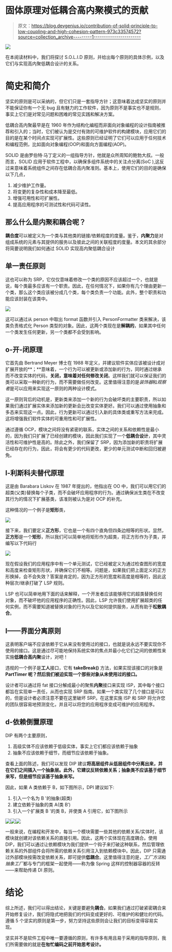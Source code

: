 # 固体原理对低耦合高内聚模式的贡献

> 原文：<https://blog.devgenius.io/contribution-of-solid-principle-to-low-coupling-and-high-cohesion-pattern-973c33574572?source=collection_archive---------1----------------------->

![](img/85b41ca9254f7e75def1fd9980b422ec.png)

在本阅读材料中，我们将探讨 S.O.L.I.D 原则，并给出每个原则的具体示例，以及它们与实现高内聚低耦合设计的关系。

# 简史和简介

坚实的原则是可以采纳的，但它们只是一套指导方针；这意味着达成坚实的原则并不能保证你有一个无 bug 且有魅力的工作软件，因为原则不是事实也不是规则，事实上它们是对常见问题和困难的常见实践和解决方案。

低耦合高内聚最早是在 1960 年作为结构化编程而非面向对象编程的设计指南被推荐和引入的；当时，它们被认为是交付有效的可维护软件的构建模块，应用它们的目的是在某个时间点实现可扩展性。这些原则已经证明了它们可以应用于任何技术和编程范例，比如面向对象编程(OOP)和面向方面编程(AOP)。

SOLID 是由罗伯特·马丁定义的一组指导方针，他就是众所周知的鲍勃大叔。一般而言，SOLID 应用于软件工程中，以确保多组件系统中的关注点分离(SoC ),这反过来意味着系统组件之间存在低耦合高内聚准则。基本上，使用它们的目的是确保以下几点，

1.  减少维护工作量。
2.  将变更的复杂性和成本降至最低。
3.  增强可用性和可扩展性。
4.  提高应用程序的可测试性和代码可读性。

## 那么什么是内聚和耦合呢？

**耦合度**可以被定义为一个类与其他类的链接/依赖程度的度量。鉴于，**内聚力**是对组成系统的元素与其提供的服务以及彼此之间的关联程度的度量。本文的其余部分将简要说明我们如何通过 SOLID 实现高内聚低耦合设计

## 单一责任原则

这也可以称为 SRP，它仅仅意味着修改一个类的原因不应该超过一个，也就是说，每个类最多应该有一个职责。因此，在任何情况下，如果你有几个理由更新一个类，那么这个类应该被分成几个类，每个类负责一个功能。此外，整个职责和功能应该封装在该类中。

![](img/31d5d92c1cbc6f62154debad48dba734.png)

这可以通过从 person 中取出 format 函数并引入 PersonFormatter 类来解决，该类负责格式化 Person 类型的对象。因此，这两个类现在是**解耦的**，如果其中任何一个类发生任何更新，另一个类都不会受到影响。

## o-开-闭原理

它首先由 Bertrand Meyer 博士在 1988 年定义，并建议软件实体应该被设计成对扩展开放的**；**意味着，一个行为可以被更新或添加新的行为，同时通过继承而不改变实体的代码，**关闭，**意味着**对任何修改关闭**。这样我们就可以保证我们的类可以采取一种新的行为，而不需要做任何改变。这里值得注意的是*装饰器*和*观察者*是可以应用来实现这一原则的两种设计模式。

这一原则背后的动机是，更新类来添加一个新的行为会破坏类的主要职责，所以如果我们通过扩展实体来添加新的更新会比改变实体更好。我们可以通过使用抽象和多态来实现这一点。因此，行为更新可以通过引入新的具体类或重写方法来完成。这将增强我们软件实体的可重用性和可扩展性。

通过遵循 OCP，模块之间将没有紧密的联系，实体之间的关系和依赖性是最小的，因为我们只扩展了已经创建的模块，因此我们实现了一个**低耦合设计**，其中灵活性和可维护性是高的。除此之外，我们保留了 SRP，因为添加新的职责将扩展已经存在的行为，因此，将会有更少的代码更改，更少的单元测试中断和回归被避免。

## l-利斯科夫替代原理

这是由 Barabara Liskov 在 1987 年提出的，他指出在 OO 中，我们可以用它们的超类(父类)替换每个子类，而不会破坏应用程序的行为。通过确保派生类在不改变其行为的情况下扩展基类，该准则被认为是对 OCP 的补充。

这种情况的一个例子是**矩形**类，

![](img/194ff0c957a9ee2158ec4578cd88971e.png)

接下来，我们要定义**正方形**，它也是一个有四个直角但四条边相等的形状。显然，**正方形**是一个**矩形**，所以我们可以简单地将矩形作为超类，将正方形作为子类，并编写以下代码行

![](img/4cc3e6c6f8f2b4a3823d9ebd90788810.png)

现在假设我们的应用程序中有一个单元测试，它已经被定义为通过检查图形的宽度和高度来检查矩形形状，并确保它们不相等。问题是，如果我们把上面定义的正方形换掉，会不会失效？答案是肯定的，因为正方形的宽度和高度是相等的，因此这种层次/继承打破了 LSP 规则。

LSP 也可以简单地用下面的话来解释，一个开发者应该能够用它的超类替换任何对象，而不破坏他的应用程序的正确性。因此，LSP 允许我们使用扩展超类的任何实例，而不需要知道被替换对象的行为以及它如何提供服务，从而有助于**松散耦合**。

## I——界面分离原则

这表明客户端不应该依赖于它从来没有使用过的接口，也就是说永远不要实现你不使用的接口。这是通过尽可能地保持系统实体的焦点并最小化它们之间的依赖性来实施**低耦合高内聚**设计，对吧！

违规的一个例子是**工人**接口，它有 **takeBreak()** 方法，如果实现该接口的对象是 **PartTimer 呢？然后我们被迫实现一个那些对象从未使用过的接口。**

设计者可以通过将 fat 接口分解成最小的聚焦**内聚**接口来实现 ISP，其中每个接口都旨在实现单一责任，从而也实现 SRP 指南。如果一个类实现了几个接口是可以的，但是设计者必须注意不要在这里破坏 SRP。在这里实施 ISP 和 SRP 将允许您的团队很容易地预测变化，并且可以将您的应用程序变成可维护的应用程序。

## d-依赖倒置原理

DIP 有两个主要原则，

1.  高级实体不应该依赖于低级实体，事实上它们都应该依赖于抽象
2.  抽象不应该依赖于细节，而细节应该依赖于抽象。

查看上面的陈述，我们可以发现 DIP 建议**将高层组件从低层组件中分离出来，并在它们之间插入一个抽象层。此外，它建议反转依赖关系；抽象类不应该基于细节来写，但是细节应该基于抽象来写。**

因此，如果 A 类依赖于 B，如下图所示，DPI 建议如下:

1.  引入一个名为 B '的抽象(超类)
2.  建立依赖于抽象的类 A(类 B’)
3.  引入一个扩展类 B '的类 B，并使类 A 引用它，如下图所示

![](img/d2b0fe1217c89376b5698de05cd6a22e.png)![](img/eef26b09d64279f5464ffb7c97445e9c.png)![](img/b30fb7389356291a618a053a1c71c223.png)

一般来说，在编程和开发中，每当一个模块需要一些其他的依赖关系/实体时，该模块就创建对该依赖关系的直接引用。因此，这两个实体现在高度耦合。使用 DIP，我们可以通过让依赖模块为我们提供一个钩子来打破这种联系，然后管理依赖关系的外部组件会将所需的依赖关系引用注入到依赖模块中。因此，DIP 只需通过外部模块按需改变依赖关系，即可提供**低耦合**。这里值得注意的是，*工厂方法*和*抽象工厂*都与专门的框架一起使用——称为像 Spring 这样的控制器容器的反转——来帮助传递 DI 原则。

# 结论

综上所述，我们可以得出结论，关键是要避免**耦合**。如果我们通过打破紧密耦合来开始修复设计，我们将隐式地把我们的代码变成更好的、可维护的和健壮的代码。遵循 5 个坚实的原则是第一步，努力坚持这些原则会让我们的目标变得容易实现。

坚实并不是软件工程中唯一要遵循的原则，有许多有用且易于采用的指导原则，我们所需要做的就是**在匆忙编码之前开始思考设计。**